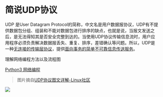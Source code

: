 # 简说UDP协议

UDP 是User Datagram Protocol的简称，中文名是用户数据报协议，UDP有不提供数据包分组、组装和不能对数据包进行排序的缺点，也就是说，当报文发送之后，是无法得知其是否安全完整到达的。当使用UDP协议传输信息流时，用户应用程序必须负责解决数据报丢失、重复、排序，差错确认等问题。所以，UDP是一种<ins>无连接的传输层协议</ins>，提供<ins>面向事务的简单不可靠信息传送服务</ins>。


理解网络编程方法以及流程图

[Python3 网络编程](https://www.runoob.com/python3/python3-socket.html)

> 图片摘自[UDP协议图文详解-Linux社区](https://www.linuxidc.com/Linux/2018-09/154366.htm)

![](https://i.postimg.cc/rsyz9qX9/180924145972612.jpg)
